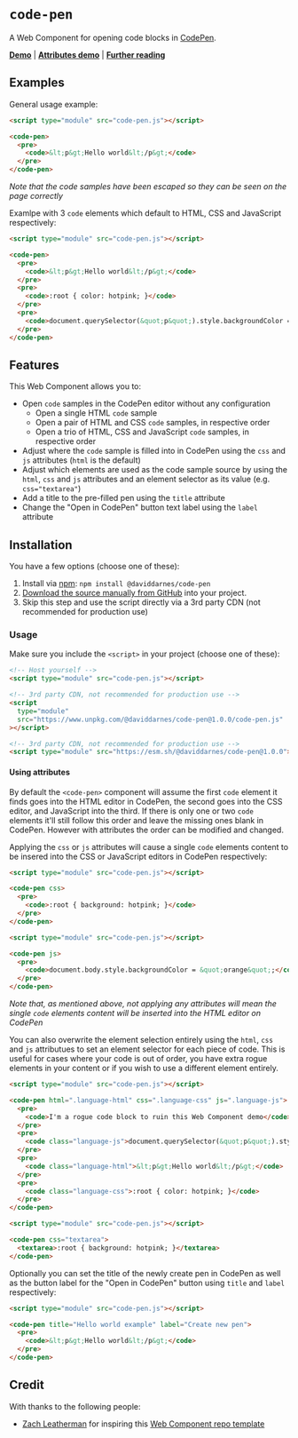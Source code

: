 # `code-pen`

A Web Component for opening code blocks in [CodePen](https://codepen.io).

**[Demo](https://daviddarnes.github.io/code-pen/demo.html)** | **[Attributes demo](https://daviddarnes.github.io/code-pen/demo-attributes.html)** | **[Further reading](https://darn.es/code-pen-web-component/)**

## Examples

General usage example:

```html
<script type="module" src="code-pen.js"></script>

<code-pen>
  <pre>
    <code>&lt;p&gt;Hello world&lt;/p&gt;</code>
  </pre>
</code-pen>
```

_Note that the code samples have been escaped so they can be seen on the page correctly_

Examlpe with 3 `code` elements which default to HTML, CSS and JavaScript respectively:

```html
<script type="module" src="code-pen.js"></script>

<code-pen>
  <pre>
    <code>&lt;p&gt;Hello world&lt;/p&gt;</code>
  </pre>
  <pre>
    <code>:root { color: hotpink; }</code>
  </pre>
  <pre>
    <code>document.querySelector(&quot;p&quot;).style.backgroundColor = &quot;orange&quot;;</code>
  </pre>
</code-pen>
```

## Features

This Web Component allows you to:

* Open `code` samples in the CodePen editor without any configuration
  * Open a single HTML `code` sample
  * Open a pair of HTML and CSS `code` samples, in respective order
  * Open a trio of HTML, CSS and JavaScript `code` samples, in respective order
* Adjust where the `code` sample is filled into in CodePen using the `css` and `js` attributes (`html` is the default)
* Adjust which elements are used as the code sample source by using the `html`, `css` and `js` attributes and an element selector as its value (e.g. `css="textarea"`)
* Add a title to the pre-filled pen using the `title` attribute
* Change the "Open in CodePen" button text label using the `label` attribute 

## Installation

You have a few options (choose one of these):

1. Install via [npm](https://www.npmjs.com/package/@daviddarnes/code-pen): `npm install @daviddarnes/code-pen`
1. [Download the source manually from GitHub](https://github.com/daviddarnes/code-pen/releases) into your project.
1. Skip this step and use the script directly via a 3rd party CDN (not recommended for production use)

### Usage

Make sure you include the `<script>` in your project (choose one of these):

```html
<!-- Host yourself -->
<script type="module" src="code-pen.js"></script>
```

```html
<!-- 3rd party CDN, not recommended for production use -->
<script
  type="module"
  src="https://www.unpkg.com/@daviddarnes/code-pen@1.0.0/code-pen.js"
></script>
```

```html
<!-- 3rd party CDN, not recommended for production use -->
<script type="module" src="https://esm.sh/@daviddarnes/code-pen@1.0.0"></script>
```

#### Using attributes

By default the `<code-pen>` component will assume the first `code` element it finds goes into the HTML editor in CodePen, the second goes into the CSS editor, and JavaScript into the third. If there is only one or two `code` elements it'll still follow this order and leave the missing ones blank in CodePen. However with attributes the order can be modified and changed.

Applying the `css` or `js` attributes will cause a single `code` elements content to be insered into the CSS or JavaScript editors in CodePen respectively:

```html
<script type="module" src="code-pen.js"></script>

<code-pen css>
  <pre>
    <code>:root { background: hotpink; }</code>
  </pre>
</code-pen>
```

```html
<script type="module" src="code-pen.js"></script>

<code-pen js>
  <pre>
    <code>document.body.style.backgroundColor = &quot;orange&quot;;</code>
  </pre>
</code-pen>
```

_Note that, as mentioned above, not applying any attributes will mean the single `code` elements content will be inserted into the HTML editor on CodePen_

You can also overwrite the element selection entirely using the `html`, `css` and `js` attributues to set an element selector for each piece of code. This is useful for cases where your code is out of order, you have extra rogue elements in your content or if you wish to use a different element entirely.

```html
<script type="module" src="code-pen.js"></script>

<code-pen html=".language-html" css=".language-css" js=".language-js">
  <pre>
    <code>I'm a rogue code block to ruin this Web Component demo</code>
  </pre>
  <pre>
    <code class="language-js">document.querySelector(&quot;p&quot;).style.backgroundColor = &quot;orange&quot;;</code>
  </pre>
  <pre>
    <code class="language-html">&lt;p&gt;Hello world&lt;/p&gt;</code>
  </pre>
  <pre>
    <code class="language-css">:root { color: hotpink; }</code>
  </pre>
</code-pen>
```

```html
<script type="module" src="code-pen.js"></script>

<code-pen css="textarea">
  <textarea>:root { background: hotpink; }</textarea>
</code-pen>
```

Optionally you can set the title of the newly create pen in CodePen as well as the button label for the "Open in CodePen" button using `title` and `label` respectively:

```html
<script type="module" src="code-pen.js"></script>

<code-pen title="Hello world example" label="Create new pen">
  <pre>
    <code>&lt;p&gt;Hello world&lt;/p&gt;</code>
  </pre>
</code-pen>
```

## Credit

With thanks to the following people:

- [Zach Leatherman](https://zachleat.com) for inspiring this [Web Component repo template](https://github.com/daviddarnes/code-pen)
